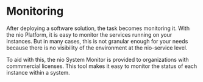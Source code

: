 # Monitoring

After deploying a software solution, the task becomes monitoring it. With the nio Platform, it is easy to monitor the services running on your instances. But in many cases, this is not granular enough for your needs because there is no visibility of the environment at the nio-service level.

To aid with this, the nio System Monitor is provided to organizations with commmercial licenses. This tool makes it easy to monitor the status of each instance within a system.
